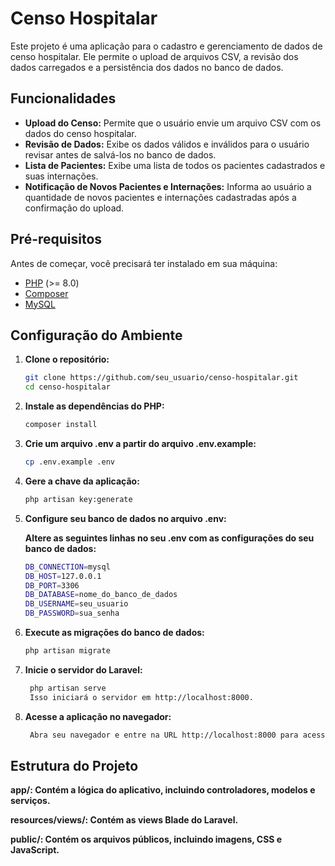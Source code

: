 # Censo Hospitalar

Este projeto é uma aplicação para o cadastro e gerenciamento de dados de censo hospitalar. Ele permite o upload de arquivos CSV, a revisão dos dados carregados e a persistência dos dados no banco de dados.

## Funcionalidades

- **Upload do Censo:** Permite que o usuário envie um arquivo CSV com os dados do censo hospitalar.
- **Revisão de Dados:** Exibe os dados válidos e inválidos para o usuário revisar antes de salvá-los no banco de dados.
- **Lista de Pacientes:** Exibe uma lista de todos os pacientes cadastrados e suas internações.
- **Notificação de Novos Pacientes e Internações:** Informa ao usuário a quantidade de novos pacientes e internações cadastradas após a confirmação do upload.

## Pré-requisitos

Antes de começar, você precisará ter instalado em sua máquina:

- [PHP](https://www.php.net/downloads) (>= 8.0)
- [Composer](https://getcomposer.org/download/)
- [MySQL](https://www.mysql.com/downloads/)

## Configuração do Ambiente

1. **Clone o repositório:**

   ```bash
   git clone https://github.com/seu_usuario/censo-hospitalar.git
   cd censo-hospitalar

2. **Instale as dependências do PHP:**

   ```bash
   composer install

3. **Crie um arquivo .env a partir do arquivo .env.example:**

   ```bash
   cp .env.example .env

4. **Gere a chave da aplicação:**

   ```bash
   php artisan key:generate

5. **Configure seu banco de dados no arquivo .env:**

    **Altere as seguintes linhas no seu .env com as configurações do seu banco de dados:**
   ```bash
   DB_CONNECTION=mysql
   DB_HOST=127.0.0.1
   DB_PORT=3306
   DB_DATABASE=nome_do_banco_de_dados
   DB_USERNAME=seu_usuario
   DB_PASSWORD=sua_senha

5. **Execute as migrações do banco de dados:**
   ```bash
   php artisan migrate

6. **Inicie o servidor do Laravel:**
   ```bash
    php artisan serve
    Isso iniciará o servidor em http://localhost:8000.

7. **Acesse a aplicação no navegador:**
   ```bash
    Abra seu navegador e entre na URL http://localhost:8000 para acessar a aplicação.

## Estrutura do Projeto
 **app/: Contém a lógica do aplicativo, incluindo controladores, modelos e serviços.**

 **resources/views/: Contém as views Blade do Laravel.**

 **public/: Contém os arquivos públicos, incluindo imagens, CSS e JavaScript.**
